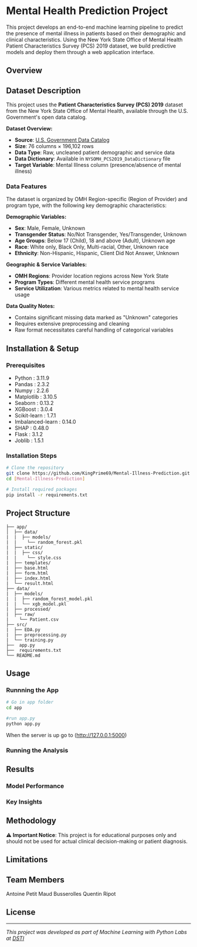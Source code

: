 # Mental Health Prediction Project

This project develops an end-to-end machine learning pipeline to predict the presence of mental illness in patients based on their demographic and clinical characteristics. 
Using the New York State Office of Mental Health Patient Characteristics Survey (PCS) 2019 dataset, we build predictive models and deploy them through a web application interface.

## Overview
<!-- Brief description of what the project doese -->

## Dataset Description

This project uses the **Patient Characteristics Survey (PCS) 2019** dataset from the New York State Office of Mental Health, available through the U.S. Government's open data catalog.

**Dataset Overview:**
- **Source**: [U.S. Government Data Catalog](https://catalog.data.gov/dataset/patient-characteristics-survey-pcs-2019)
- **Size**: 76 columns × 196,102 rows
- **Data Type**: Raw, uncleaned patient demographic and service data
- **Data Dictionary**: Available in `NYSOMH_PCS2019_DataDictionary` file
- **Target Variable**: Mental Illness column (presence/absence of mental illness)

### Data Features

The dataset is organized by OMH Region-specific (Region of Provider) and program type, with the following key demographic characteristics:

**Demographic Variables:**
- **Sex**: Male, Female, Unknown
- **Transgender Status**: No/Not Transgender, Yes/Transgender, Unknown  
- **Age Groups**: Below 17 (Child), 18 and above (Adult), Unknown age
- **Race**: White only, Black Only, Multi-racial, Other, Unknown race
- **Ethnicity**: Non-Hispanic, Hispanic, Client Did Not Answer, Unknown

**Geographic & Service Variables:**
- **OMH Regions**: Provider location regions across New York State
- **Program Types**: Different mental health service programs
- **Service Utilization**: Various metrics related to mental health service usage

**Data Quality Notes:**
- Contains significant missing data marked as "Unknown" categories
- Requires extensive preprocessing and cleaning
- Raw format necessitates careful handling of categorical variables

## Installation & Setup

### Prerequisites
<!-- Python version, required libraries -->
- Python : 3.11.9
- Pandas : 2.3.2
- Numpy : 2.2.6
- Matplotlib : 3.10.5
- Seaborn : 0.13.2
- XGBoost : 3.0.4
- Scikit-learn : 1.7.1
- Imbalanced-learn : 0.14.0
- SHAP : 0.48.0
- Flask : 3.1.2
- Joblib : 1.5.1

### Installation Steps
<!-- How to clone repo and install dependencies -->

```bash
# Clone the repository
git clone https://github.com/KingPrime69/Mental-Illness-Prediction.git
cd [Mental-Illness-Prediction]

# Install required packages
pip install -r requirements.txt
```

## Project Structure
<!-- Describe the Jupyter notebooks -->
```
├── app/
│  ├── data/
|  |  ├── models/
|  |    └── random_forest.pkl
|  ├── static/
|  |  ├── css/
|  |    └── style.css
|  ├── templates/
|  ├── base.html
|  ├── form.html
|  ├── index.html
|  └── result.html
├── data/
|  ├── models/
|  |  ├── random_forest_model.pkl
|  |  └── xgb_model.pkl
|  ├── processed/
|  ├── raw/
|    └── Patient.csv
├── src/
|  ├── EDA.py
|  ├── preprocessing.py
|  └── training.py
├──  app.py
├──  requirements.txt
└── README.md
```

## Usage
<!-- How to run the script -->

### Runnning the App
```bash
# Go in app folder
cd app

#run app.py
python app.py
```
When the server is up go to (http://127.0.0.1:5000)

### Running the Analysis

## Results
<!-- Model performance metrics, key findings -->

### Model Performance
<!-- Tables or charts showing accuracy, precision -->

### Key Insights
<!-- Main discoveries from the analysis -->

## Methodology
<!-- Brief explanation of algorithms used and approach -->

⚠️ **Important Notice**: This project is for educational purposes only and should not be used for actual clinical decision-making or patient diagnosis.

## Limitations
<!-- Discuss data limitations, model biases, generalizability issues -->


## Team Members
Antoine Petit
Maud Busserolles
Quentin Ripot

## License
<!-- Specify the license -->

---
*This project was developed as part of Machine Learning with Python Labs at [DSTI](https://dsti.school/fr)*
